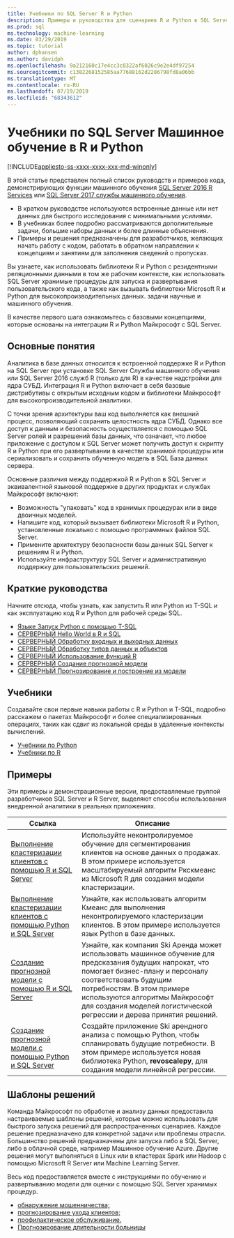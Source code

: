 ```yaml
---
title: Учебники по SQL Server R и Python
description: Примеры и руководства для сценариев R и Python в SQL Server Службы машинного обучения.
ms.prod: sql
ms.technology: machine-learning
ms.date: 03/29/2019
ms.topic: tutorial
author: dphansen
ms.author: davidph
ms.openlocfilehash: 9a212160c17e4cc3c8322af6026c9e2e4df97254
ms.sourcegitcommit: c1382268152585aa77688162d2286798fd8a06bb
ms.translationtype: MT
ms.contentlocale: ru-RU
ms.lasthandoff: 07/19/2019
ms.locfileid: "68343612"
---
```

# <a name="sql-server-machine-learning-tutorials-in-r-and-python"></a>Учебники по SQL Server Машинное обучение в R и Python
[!INCLUDE[appliesto-ss-xxxx-xxxx-xxx-md-winonly](../../includes/appliesto-ss-xxxx-xxxx-xxx-md-winonly.md)]

В этой статье представлен полный список руководств и примеров кода, демонстрирующих функции машинного обучения [SQL Server 2016 R Services](../install/sql-r-services-windows-install.md) или [SQL Server 2017 службы машинного обучения](../install/sql-machine-learning-services-windows-install.md). 

+ В кратком руководстве используются встроенные данные или нет данных для быстрого исследования с минимальными усилиями.
+ В учебниках более подробно рассматриваются дополнительные задачи, большие наборы данных и более длинные объяснения.
+ Примеры и решения предназначены для разработчиков, желающих начать работу с кодом, работать в обратном направлении к концепциям и занятиям для заполнения сведений о пропусках.

Вы узнаете, как использовать библиотеки R и Python с резидентными реляционными данными в том же рабочем контексте, как использовать SQL Server хранимые процедуры для запуска и развертывания пользовательского кода, а также как вызывать библиотеки Microsoft R и Python для высокопроизводительных данных. задачи научные и машинного обучения.

В качестве первого шага ознакомьтесь с базовыми концепциями, которые основаны на интеграции R и Python Майкрософт с SQL Server.

## <a name="concepts"></a>Основные понятия

Аналитика в базе данных относится к встроенной поддержке R и Python на SQL Server при установке SQL Server Службы машинного обучения или SQL Server 2016 служб R (только для R) в качестве надстройки для ядра СУБД. Интеграция R и Python включает в себя базовые дистрибутивы с открытым исходным кодом и библиотеки Майкрософт для высокопроизводительной аналитики.

С точки зрения архитектуры ваш код выполняется как внешний процесс, позволяющий сохранить целостность ядра СУБД. Однако все доступ к данным и безопасность осуществляется с помощью SQL Server ролей и разрешений базы данных, что означает, что любое приложение с доступом к SQL Server может получить доступ к скрипту R и Python при его развертывании в качестве хранимой процедуры или сериализовать и сохранить обученную модель в SQL База данных сервера.

Основные различия между поддержкой R и Python в SQL Server и эквивалентной языковой поддержке в других продуктах и службах Майкрософт включают:

+ Возможность "упаковать" код в хранимых процедурах или в виде двоичных моделей.
+ Напишите код, который вызывает библиотеки Microsoft R и Python, установленные локально с помощью программных файлов SQL Server.
+ Примените архитектуру безопасности базы данных SQL Server к решениям R и Python.
+ Используйте инфраструктуру SQL Server и административную поддержку для пользовательских решений.

## <a name="quickstarts"></a>Краткие руководства

Начните отсюда, чтобы узнать, как запустить R или Python из T-SQL и как эксплуатацию код R и Python для рабочей среды SQL.

+ [Языке Запуск Python с помощью T-SQL](run-python-using-t-sql.md)
+ [CЕРВЕРНЫЙ Hello World в R и SQL](rtsql-using-r-code-in-transact-sql-quickstart.md)
+ [CЕРВЕРНЫЙ Обработку входных и выходных данных](rtsql-working-with-inputs-and-outputs.md)
+ [CЕРВЕРНЫЙ Обработку типов данных и объектов](rtsql-r-and-sql-data-types-and-data-objects.md)
+ [CЕРВЕРНЫЙ Использование функций R](rtsql-using-r-functions-with-sql-server-data.md)
+ [CЕРВЕРНЫЙ Создание прогнозной модели](rtsql-create-a-predictive-model-r.md)
+ [CЕРВЕРНЫЙ Прогнозирование и построение из модели](rtsql-predict-and-plot-from-model.md)

## <a name="tutorials"></a>Учебники

Создавайте свои первые навыки работы с R и Python и T-SQL, подробно расскажем о пакетах Майкрософт и более специализированных операциях, таких как сдвиг из локальной среды в удаленные контексты вычислений.

+ [Учебники по Python](sql-server-python-tutorials.md)
+ [Учебники по R](sql-server-r-tutorials.md)

<a name ="bkmk_samples"></a>

## <a name="samples"></a>Примеры

Эти примеры и демонстрационные версии, предоставляемые группой разработчиков SQL Server и R Server, выделяют способы использования внедренной аналитики в реальных приложениях.

| Ссылка | Описание | 
|------|-------------|
| [Выполнение кластеризации клиентов с помощью R и SQL Server](https://microsoft.github.io/sql-ml-tutorials/R/customerclustering/) | Используйте неконтролируемое обучение для сегментирования клиентов на основе данных о продажах. В этом примере используется масштабируемый алгоритм Ркскмеанс из Microsoft R для создания модели кластеризации. |
| [Выполнение кластеризации клиентов с помощью Python и SQL Server](https://microsoft.github.io/sql-ml-tutorials/python/customerclustering/) | Узнайте, как использовать алгоритм Кмеанс для выполнения неконтролируемого кластеризации клиентов. В этом примере используется язык Python в базе данных.| SQL Server 2017 |
| [Создание прогнозной модели с помощью R и SQL Server](https://microsoft.github.io/sql-ml-tutorials/R/rentalprediction) | Узнайте, как компания Ski Аренда может использовать машинное обучение для предсказания будущих напрокат, что помогает бизнес-плану и персоналу соответствовать будущим потребностям. В этом примере используются алгоритмы Майкрософт для создания моделей логистической регрессии и дерева принятия решений. | 
| [Создание прогнозной модели с помощью Python и SQL Server](https://microsoft.github.io/sql-ml-tutorials/python/rentalprediction/) | Создайте приложение Ski арендного анализа с помощью Python, чтобы спланировать будущие потребности. В этом примере используется новая библиотека Python, **revoscalepy**, для создания модели линейной регрессии. | 

<a name="bkmk_solutions"></a>

## <a name="solution-templates"></a>Шаблоны решений

Команда Майкрософт по обработке и анализу данных предоставила настраиваемые шаблоны решений, которые можно использовать для быстрого запуска решений для распространенных сценариев. Каждое решение предназначено для конкретной задачи или проблемы отрасли. Большинство решений предназначены для запуска либо в SQL Server, либо в облачной среде, например Машинное обучение Azure. Другие решения могут выполняться в Linux или в кластерах Spark или Hadoop с помощью Microsoft R Server или Machine Learning Server.

Весь код предоставляется вместе с инструкциями по обучению и развертыванию модели для оценки с помощью SQL Server хранимых процедур.

+ [обнаружение мошенничества;](https://gallery.cortanaanalytics.com/Tutorial/Online-Fraud-Detection-Template-with-SQL-Server-R-Services-1)
+ [прогнозирование ухода клиентов;](https://gallery.cortanaanalytics.com/Tutorial/Customer-Churn-Prediction-Template-with-SQL-Server-R-Services-1)
+ [профилактическое обслуживание.](https://gallery.cortanaanalytics.com/Tutorial/Predictive-Maintenance-Template-with-SQL-Server-R-Services-1)
+ [Прогнозирование длительности больницы](https://gallery.cortanaintelligence.com/Solution/Predicting-Length-of-Stay-in-Hospitals-1)

